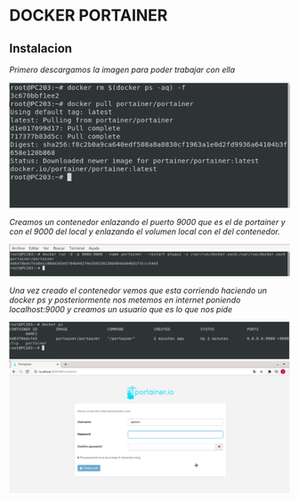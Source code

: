 # DOCKER PORTAINER

## Instalacion
*Primero descargamos la imagen para poder trabajar con ella*

<img src=/capturas/instalacion.png with=150px>

*Creamos un contenedor enlazando el puerto 9000 que es el de portainer y con el 9000 del local y enlazando el volumen local con el del contenedor.*

<img src=/capturas/captura2.png width=600px>


*Una vez creado el contenedor vemos que esta corriendo haciendo un docker ps y posteriormente nos metemos en internet poniendo localhost:9000 y creamos un usuario que es lo que nos pide*

<img src=/capturas/captura3.png width=600px>


<img src=/capturas/captura4.png width=600px>


